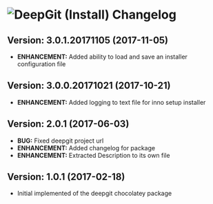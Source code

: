 # ![DeepGit (Install) Changelog](https://img.shields.io/badge/DeepGit%20(Install)-Package%20Changelog-blue.svg?style=for-the-badge)

## Version: 3.0.1.20171105 (2017-11-05)

- **ENHANCEMENT:** Added ability to load and save an installer configuration file

## Version: 3.0.0.20171021 (2017-10-21)

- **ENHANCEMENT:** Added logging to text file for inno setup installer

## Version: 2.0.1 (2017-06-03)

- **BUG:** Fixed deepgit project url
- **ENHANCEMENT:** Added changelog for package
- **ENHANCEMENT:** Extracted Description to its own file

## Version: 1.0.1 (2017-02-18)

- Initial implemented of the deepgit chocolatey package
